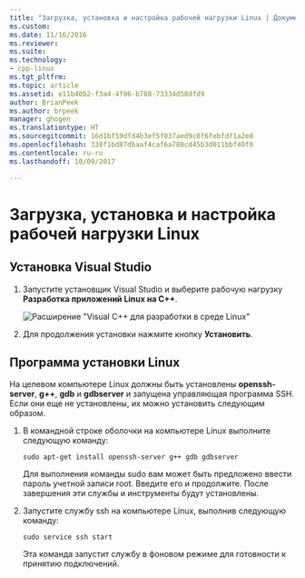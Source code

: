 ```yaml
---
title: "Загрузка, установка и настройка рабочей нагрузки Linux | Документы Майкрософт"
ms.custom: 
ms.date: 11/16/2016
ms.reviewer: 
ms.suite: 
ms.technology:
- cpp-linux
ms.tgt_pltfrm: 
ms.topic: article
ms.assetid: e11b40b2-f3a4-4f06-b788-73334d58dfd9
author: BrianPeek
ms.author: brpeek
manager: ghogen
ms.translationtype: HT
ms.sourcegitcommit: 16d1bf59dfd4b3ef5f037aed9c0f6febfdf1a2e8
ms.openlocfilehash: 338f1bd87dbaaf4caf6a788cd45b3d011bbf40f0
ms.contentlocale: ru-ru
ms.lasthandoff: 10/09/2017

---
```


# <a name="download-install-and-setup-the-linux-workload"></a>Загрузка, установка и настройка рабочей нагрузки Linux

## <a name="visual-studio-setup"></a>Установка Visual Studio
1. Запустите установщик Visual Studio и выберите рабочую нагрузку **Разработка приложений Linux на C++**.

   ![Расширение "Visual C++ для разработки в среде Linux"](media/linuxworkload.png)

2. Для продолжения установки нажмите кнопку **Установить**.

## <a name="linux-setup"></a>Программа установки Linux
На целевом компьютере Linux должны быть установлены **openssh-server**, **g++**, **gdb** и **gdbserver** и запущена управляющая программа SSH.  Если они еще не установлены, их можно установить следующим образом.
 
1. В командной строке оболочки на компьютере Linux выполните следующую команду:

   `sudo apt-get install openssh-server g++ gdb gdbserver`

   Для выполнения команды sudo вам может быть предложено ввести пароль учетной записи root.  Введите его и продолжите.  После завершения эти службы и инструменты будут установлены.

1. Запустите службу ssh на компьютере Linux, выполнив следующую команду:

   `sudo service ssh start`
   
   Эта команда запустит службу в фоновом режиме для готовности к принятию подключений.

